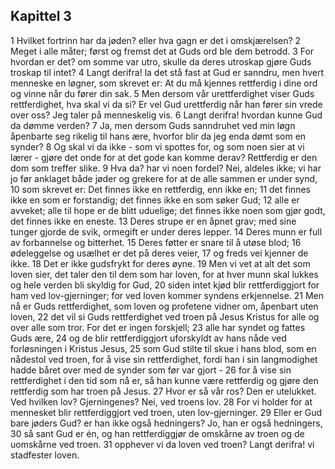 ## Kapittel 3

1 Hvilket fortrinn har da jøden? eller hva gagn er det i omskjærelsen?
2 Meget i alle måter; først og fremst det at Guds ord ble dem betrodd.
3 For hvordan er det? om somme var utro, skulle da deres utroskap gjøre Guds troskap til intet?
4 Langt derifra! la det stå fast at Gud er sanndru, men hvert menneske en løgner, som skrevet er: At du må kjennes rettferdig i dine ord og vinne når du fører din sak.
5 Men dersom vår urettferdighet viser Guds rettferdighet, hva skal vi da si? Er vel Gud urettferdig når han fører sin vrede over oss? Jeg taler på menneskelig vis.
6 Langt derifra! hvordan kunne Gud da dømme verden?
7 Ja, men dersom Guds sanndruhet ved min løgn åpenbarte seg rikelig til hans ære, hvorfor blir da jeg enda dømt som en synder?
8 Og skal vi da ikke - som vi spottes for, og som noen sier at vi lærer - gjøre det onde for at det gode kan komme derav? Rettferdig er den dom som treffer slike.
9 Hva da? har vi noen fordel? Nei, aldeles ikke; vi har jo før anklaget både jøder og grekere for at de alle sammen er under synd,
10 som skrevet er: Det finnes ikke en rettferdig, enn ikke en;
11 det finnes ikke en som er forstandig; det finnes ikke en som søker Gud;
12 alle er avveket; alle til hope er de blitt uduelige; det finnes ikke noen som gjør godt, det finnes ikke en eneste.
13 Deres strupe er en åpnet grav; med sine tunger gjorde de svik, ormegift er under deres lepper.
14 Deres munn er full av forbannelse og bitterhet.
15 Deres føtter er snare til å utøse blod;
16 ødeleggelse og usælhet er det på deres veier,
17 og freds vei kjenner de ikke.
18 Det er ikke gudsfrykt for deres øyne.
19 Men vi vet at alt det som loven sier, det taler den til dem som har loven, for at hver munn skal lukkes og hele verden bli skyldig for Gud,
20 siden intet kjød blir rettferdiggjort for ham ved lov-gjerninger; for ved loven kommer syndens erkjennelse.
21 Men nå er Guds rettferdighet, som loven og profetene vidner om, åpenbart uten loven,
22 det vil si Guds rettferdighet ved troen på Jesus Kristus for alle og over alle som tror. For det er ingen forskjell;
23 alle har syndet og fattes Guds ære,
24 og de blir rettferdiggjort uforskyldt av hans nåde ved forløsningen i Kristus Jesus,
25 som Gud stilte til skue i hans blod, som en nådestol ved troen, for å vise sin rettferdighet, fordi han i sin langmodighet hadde båret over med de synder som før var gjort -
26 for å vise sin rettferdighet i den tid som nå er, så han kunne være rettferdig og gjøre den rettferdig som har troen på Jesus.
27 Hvor er så vår ros? Den er utelukket. Ved hvilken lov? Gjerningenes? Nei, ved troens lov.
28 For vi holder for at mennesket blir rettferdiggjort ved troen, uten lov-gjerninger.
29 Eller er Gud bare jøders Gud? er han ikke også hedningers? Jo, han er også hedningers,
30 så sant Gud er én, og han rettferdiggjør de omskårne av troen og de uomskårne ved troen.
31 opphever vi da loven ved troen? Langt derifra! vi stadfester loven.
